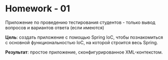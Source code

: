 # Homework - 01

Приложение по проведению тестирования студентов - только вывод вопросов и вариантов ответа (если имеются)  

**Цель**: создать приложение с помощью Spring IoC, чтобы познакомиться с основной функциональностью IoC, на которой строится весь Spring.  

**Результат**: простое приложение, сконфигурированное XML-контекстом.  

